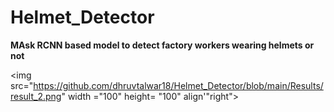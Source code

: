 # Helmet_Detector
<b>MAsk RCNN based model to detect factory workers wearing helmets or not</b>

<img src="https://github.com/dhruvtalwar18/Helmet_Detector/blob/main/Results/result_2.png" width ="100" height= "100" align'"right">
